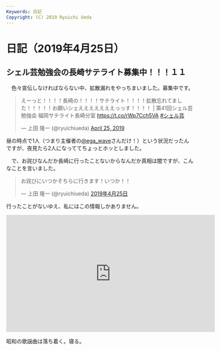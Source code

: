 ```yaml
---
Keywords: 日記
Copyright: (C) 2019 Ryuichi Ueda
---
```


# 日記（2019年4月25日）


## シェル芸勉強会の長崎サテライト募集中！！！１１

　色々宣伝しなければならない中、拡散漏れをやっちまいました。募集中です。

<blockquote class="twitter-tweet" data-partner="tweetdeck"><p lang="ja" dir="ltr">えーっと！！！！長崎の！！！！サテライト！！！！拡散忘れてました！！！！！お願いシェえええええええっっす！！！！ | 第41回シェル芸勉強会 福岡サテライト長崎分室 <a href="https://t.co/rWp7Cch5VA">https://t.co/rWp7Cch5VA</a> <a href="https://twitter.com/hashtag/%E3%82%B7%E3%82%A7%E3%83%AB%E8%8A%B8?src=hash&amp;ref_src=twsrc%5Etfw">#シェル芸</a></p>&mdash; 上田 隆一 (@ryuichiueda) <a href="https://twitter.com/ryuichiueda/status/1121264976952381440?ref_src=twsrc%5Etfw">April 25, 2019</a></blockquote>
<script async src="https://platform.twitter.com/widgets.js" charset="utf-8"></script>


昼の時点で1人（つまり主催者の[@ega_wave](https://twitter.com/ega_wave)さんだけ！）という状況だったんですが、夜見たら2人になっててちょっとホッとしました。

　で、お詫びなんだか長崎に行ったことないからなんだか真相は闇ですが、こんなことを言いました。

<blockquote class="twitter-tweet" data-lang="ja"><p lang="ja" dir="ltr">お詫びにいつかそちらに行きます！いつか！！</p>&mdash; 上田 隆一 (@ryuichiueda) <a href="https://twitter.com/ryuichiueda/status/1121264719736688640?ref_src=twsrc%5Etfw">2019年4月25日</a></blockquote>
<script async src="https://platform.twitter.com/widgets.js" charset="utf-8"></script>

行ったことがないゆえ、私にはこの情報しかありません。

<iframe width="560" height="315" src="https://www.youtube.com/embed/ynJWpwn5-Hk" frameborder="0" allow="accelerometer; autoplay; encrypted-media; gyroscope; picture-in-picture" allowfullscreen></iframe>

昭和の歌謡曲は落ち着く。寝る。
